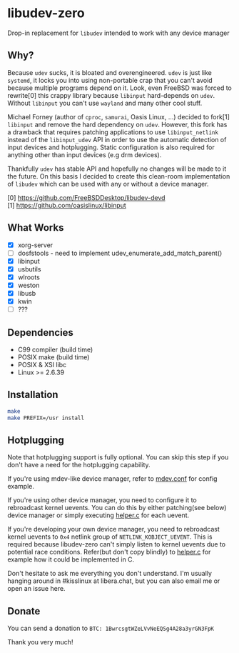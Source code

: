 # libudev-zero

Drop-in replacement for `libudev` intended to work with any device manager

## Why?

Because `udev` sucks, it is bloated and overengineered. `udev` is just
like `systemd`, it locks you into using non-portable crap that you can't
avoid because multiple programs depend on it. Look, even FreeBSD was forced
to rewrite[0] this crappy library because `libinput` hard-depends on `udev`.
Without `libinput` you can't use `wayland` and many other cool stuff.

Michael Forney (author of `cproc`, `samurai`, Oasis Linux, ...) decided to
fork[1] `libinput` and remove the hard dependency on `udev`. However, this
fork has a drawback that requires patching applications to use `libinput_netlink`
instead of the `libinput_udev` API in order to use the automatic detection of
input devices and hotplugging. Static configuration is also required for anything
other than input devices (e.g drm devices).

Thankfully `udev` has stable API and hopefully no changes will be made to it
the future. On this basis I decided to create this clean-room implementation
of `libudev` which can be used with any or without a device manager.

[0] https://github.com/FreeBSDDesktop/libudev-devd  
[1] https://github.com/oasislinux/libinput

## What Works

* [x] xorg-server
* [ ] dosfstools - need to implement udev_enumerate_add_match_parent()
* [x] libinput
* [x] usbutils
* [x] wlroots
* [x] weston
* [x] libusb
* [x] kwin
* [ ] ???

## Dependencies

* C99 compiler (build time)
* POSIX make (build time)
* POSIX & XSI libc
* Linux >= 2.6.39

## Installation

```sh
make
make PREFIX=/usr install
```

## Hotplugging

Note that hotplugging support is fully optional. You can skip
this step if you don't have a need for the hotplugging capability.

If you're using mdev-like device manager, refer to [mdev.conf](contrib/mdev.conf)
for config example.

If you're using other device manager, you need to configure it to rebroadcast
kernel uevents. You can do this by either patching(see below) device manager
or simply executing [helper.c](contrib/helper.c) for each uevent.

If you're developing your own device manager, you need to rebroadcast kernel
uevents to `0x4` netlink group of `NETLINK_KOBJECT_UEVENT`. This is required
because libudev-zero can't simply listen to kernel uevents due to potential
race conditions. Refer(but don't copy blindly) to [helper.c](contrib/helper.c)
for example how it could be implemented in C.

Don't hesitate to ask me everything you don't understand. I'm usually hanging
around in #kisslinux at libera.chat, but you can also email me or open an issue here.

## Donate

You can send a donation to `BTC: 1BwrcsgtWZeLVvNeEQSg4A28a3yrGN3FpK`

Thank you very much!

